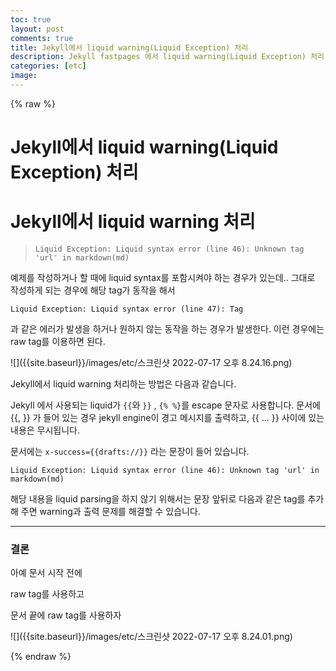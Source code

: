 ```yaml
---
toc: true
layout: post
comments: true
title: Jekyll에서 liquid warning(Liquid Exception) 처리
description: Jekyll fastpages 에서 liquid warning(Liquid Exception) 처리
categories: [etc]
image:
---
```


{% raw %}

# Jekyll에서 liquid warning(Liquid Exception) 처리

# **Jekyll에서 liquid warning 처리**

> `Liquid Exception: Liquid syntax error (line 46): Unknown tag 'url' in markdown(md)`
> 

예제를 작성하거나 할 때에 liquid syntax를 포함시켜야 하는 경우가 있는데.. 그대로 작성하게 되는 경우에 해당 tag가 동작을 해서

```
Liquid Exception: Liquid syntax error (line 47): Tag
```

과 같은 에러가 발생을 하거나 원하지 않는 동작을 하는 경우가 발생한다. 이런 경우에는 raw tag를 이용하면 된다.


![]({{site.baseurl}}/images/etc/스크린샷 2022-07-17 오후 8.24.16.png)

Jekyll에서 liquid warning 처리하는 방법은 다음과 같습니다.

Jekyll 에서 사용되는 liquid가 `{{`와 `}}` , `{% %}`를 escape 문자로 사용합니다. 문서에 {{, }} 가 들어 있는 경우 jekyll engine이 경고 메시지를 출력하고, {{ … }} 사이에 있는 내용은 무시됩니다.

문서에는 `x-success={{drafts://}}` 라는 문장이 들어 있습니다.

`Liquid Exception: Liquid syntax error (line 46): Unknown tag 'url' in markdown(md)`

해당 내용을 liquid parsing을 하지 않기 위해서는 문장 앞뒤로 다음과 같은 tag를 추가해 주면 warning과 출력 문제를 해결할 수 있습니다.

---

### 결론

아예 문서 시작 전에 

raw tag를 사용하고

문서 끝에 raw tag를 사용하자

![]({{site.baseurl}}/images/etc/스크린샷 2022-07-17 오후 8.24.01.png)

{% endraw %}